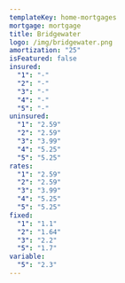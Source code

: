 ```yaml
---
templateKey: home-mortgages
mortgage: mortgage
title: Bridgewater
logo: /img/bridgewater.png
amortization: "25"
isFeatured: false
insured:
  "1": "-"
  "2": "-"
  "3": "-"
  "4": "-"
  "5": "-"
uninsured:
  "1": "2.59"
  "2": "2.59"
  "3": "3.99"
  "4": "5.25"
  "5": "5.25"
rates:
  "1": "2.59"
  "2": "2.59"
  "3": "3.99"
  "4": "5.25"
  "5": "5.25"
fixed:
  "1": "1.1"
  "2": "1.64"
  "3": "2.2"
  "5": "1.7"
variable:
  "5": "2.3"
---
```


